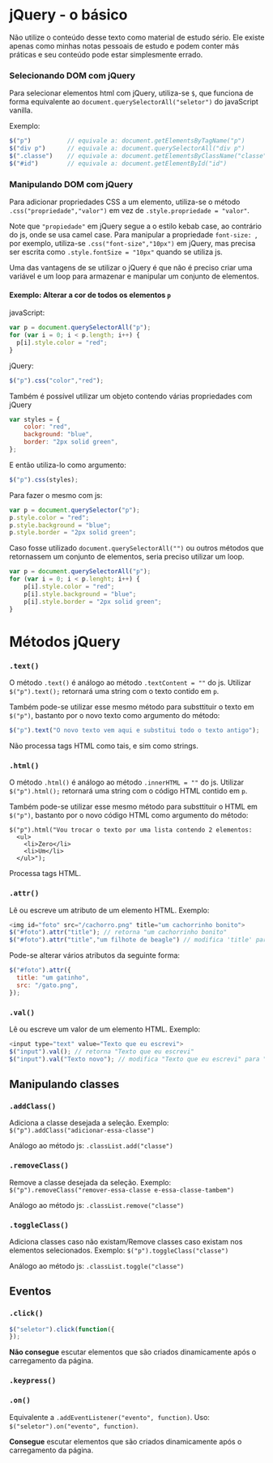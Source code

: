 # **jQuery - o básico**
Não utilize o conteúdo desse texto como material de estudo sério. Ele existe apenas como minhas notas pessoais de estudo e podem conter más práticas e seu conteúdo pode estar simplesmente errado.

### Selecionando DOM com jQuery
Para selecionar elementos html com jQuery, utiliza-se ```$```, que funciona de forma equivalente ao ```document.querySelectorAll("seletor")``` do javaScript vanilla.

Exemplo:

``` js
$("p")          // equivale a: document.getElementsByTagName("p")
$("div p")      // equivale a: document.querySelectorAll("div p")
$(".classe")    // equivale a: document.getElementsByClassName("classe")
$("#id")        // equivale a: document.getElementById("id")
```
### Manipulando DOM com jQuery

Para adicionar propriedades CSS a um elemento, utiliza-se o método `.css("propriedade","valor")` em vez de `.style.propriedade = "valor"`.

Note que `"propiedade"` em jQuery segue a o estilo kebab case, ao contrário do js, onde se usa camel case. Para manipular a propriedade `font-size: `, por exemplo, utiliza-se `.css("font-size","10px")` em jQuery, mas precisa ser escrita como `.style.fontSize = "10px"` quando se utiliza js.

Uma das vantagens de se utilizar o jQuery é que não é preciso criar uma variável e um loop para armazenar e manipular um conjunto de elementos.

#### Exemplo: Alterar a cor de todos os elementos `p`

javaScript:
```js
var p = document.querySelectorAll("p");
for (var i = 0; i < p.length; i++) {
  p[i].style.color = "red";
}
```
jQuery:
```js
$("p").css("color","red");
```

Também é possível utilizar um objeto contendo várias propriedades com jQuery
```js
var styles = {
	color: "red",
	background: "blue",
	border: "2px solid green",
};
```
E então utiliza-lo como argumento:
```js
$("p").css(styles);
```
Para fazer o mesmo com js:
```js
var p = document.querySelector("p");
p.style.color = "red";
p.style.background = "blue";
p.style.border = "2px solid green";
```
Caso fosse utilizado `document.querySelectorAll("")` ou outros métodos que retornassem um conjunto de elementos, seria preciso utilizar um loop.
```js
var p = document.querySelectorAll("p");
for (var i = 0; i < p.lenght; i++) {
	p[i].style.color = "red";
	p[i].style.background = "blue";
	p[i].style.border = "2px solid green";
}
```

# Métodos jQuery

### `.text()`
O método `.text()` é análogo ao método `.textContent = ""` do js. Utilizar `$("p").text();` retornará uma string com o texto contido em `p`.

Também pode-se utilizar esse mesmo método para substtituir o texto em `$("p")`, bastanto por o novo texto como argumento do método: 
```js
$("p").text("O novo texto vem aqui e substitui todo o texto antigo");
```

Não processa tags HTML como tais, e sim como strings.

### `.html()`
O método `.html()` é análogo ao método `.innerHTML = ""` do js. Utilizar `$("p").html();` retornará uma string com o código HTML contido em `p`.

Também pode-se utilizar esse mesmo método para substtituir o HTML em `$("p")`, bastanto por o novo código HTML como argumento do método:
```
$("p").html("Vou trocar o texto por uma lista contendo 2 elementos:
  <ul>
    <li>Zero</li>
    <li>Um</li>
  </ul>");
```
Processa tags HTML.

### `.attr()`
Lê ou escreve um atributo de um elemento HTML. Exemplo:
```js
<img id="foto" src="/cachorro.png" title="um cachorrinho bonito">
$("#foto").attr("title"); // retorna "um cachorrinho bonito"
$("#foto").attr("title","um filhote de beagle") // modifica 'title' para "um filhote de beagle"
```
Pode-se alterar vários atributos da seguinte forma:
```js
$("#foto").attr({
  title: "um gatinho",
  src: "/gato.png",
});
```

### `.val()`
Lê ou escreve um valor de um elemento HTML. Exemplo:
```js
<input type="text" value="Texto que eu escrevi">
$("input").val(); // retorna "Texto que eu escrevi"
$("input").val("Texto novo"); // modifica "Texto que eu escrevi" para "Texto novo"

```

## Manipulando classes

### `.addClass()`
Adiciona a classe desejada a seleção. Exemplo:
`$("p").addClass("adicionar-essa-classe")`

Análogo ao método js: `.classList.add("classe")`

### `.removeClass()`
Remove a classe desejada da seleção. Exemplo:
`$("p").removeClass("remover-essa-classe e-essa-classe-tambem")`

Análogo ao método js: `.classList.remove("classe")`

### `.toggleClass()`
Adiciona classes caso não existam/Remove classes caso existam nos elementos selecionados. Exemplo:
`$("p").toggleClass("classe")`

Análogo ao método js: `.classList.toggle("classe")`

## Eventos

### `.click()`
```js
$("seletor").click(function({
});
```
**Não consegue** escutar elementos que são criados dinamicamente após o carregamento da página.

### `.keypress()`

### `.on()`
Equivalente a `.addEventListener("evento", function)`.
Uso: `$("seletor").on("evento", function)`.

**Consegue** escutar elementos que são criados dinamicamente após o carregamento da página.
